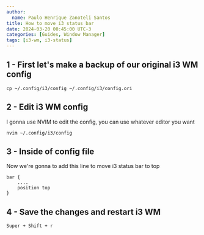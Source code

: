 ```yaml
---
author:
  name: Paulo Henrique Zanoteli Santos
title: How to move i3 status bar
date: 2024-03-20 00:45:00 UTC-3
categories: [Guides, Window Manager]
tags: [i3-wm, i3-status]
---
```


## 1 - First let's make a backup of our original i3 WM config

```shell
cp ~/.config/i3/config ~/.config/i3/config.ori
```

## 2 - Edit i3 WM config 

I gonna use NVIM to edit the config, you can use whatever editor you want

```shell
nvim ~/.config/i3/config
```

## 3 - Inside of config file

Now we're gonna to add this line to move i3 status bar to top

```shell
bar {
    ....
    position top
}
```

## 4 - Save the changes and restart i3 WM

```shell
Super + Shift + r
```